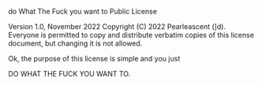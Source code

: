 do What The Fuck you want to Public License

Version 1.0, November 2022
Copyright (C) 2022 Pearleascent (]d).
Everyone is permitted to copy and distribute verbatim copies
of this license document, but changing it is not allowed.

Ok, the purpose of this license is simple
and you just

DO WHAT THE FUCK YOU WANT TO.
